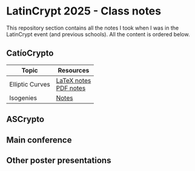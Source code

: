 # LatinCrypt 2025 - Class notes

This repository section contains all the notes I took when I was in the
LatinCrypt event (and previous schools). All the content is ordered below.

## CatíoCrypto

<div align="center">

| Topic           | Resources                                                                                              |
| --------------- | ------------------------------------------------------------------------------------------------------ |
| Elliptic Curves | [LaTeX notes](./catiocrypto/elliptic-curves.tex) <br /> [PDF notes](./catiocrypto/elliptic-curves.pdf) |
| Isogenies       | [Notes](./catiocrypto/isogenies.pdf)                                                                   |

</div>

## ASCrypto

## Main conference

## Other poster presentations
